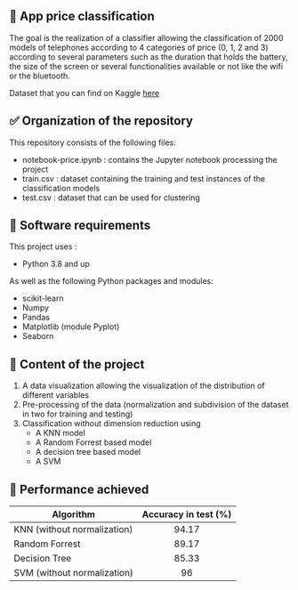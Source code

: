 ## :iphone: App price classification
The goal is the realization of a classifier allowing the classification of 2000 models of telephones according to 4 categories of price (0, 1, 2 and 3) according to several parameters such as the duration that holds the battery, the size of the screen or several functionalities available or not like the wifi or the bluetooth. 


Dataset that you can find on Kaggle [here]("https://www.kaggle.com/iabhishekofficial/mobile-price-classification")
## :white_check_mark: Organization of the repository 
This repository consists of the following files: 
- notebook-price.ipynb : contains the Jupyter notebook processing the project
- train.csv : dataset containing the training and test instances of the classification models
- test.csv : dataset that can be used for clustering

## :memo: Software requirements
This project uses : 
- Python 3.8 and up

As well as the following Python packages and modules: 
- scikit-learn
- Numpy
- Pandas
- Matplotlib (module Pyplot)
- Seaborn 

## :scroll: Content of the project
1) A data visualization allowing the visualization of the distribution of different variables
2) Pre-processing of the data (normalization and subdivision of the dataset in two for training and testing)
3) Classification without dimension reduction using 
    * A KNN model
    * A Random Forrest based model
    * A decision tree based model
    * A SVM

## :straight_ruler: Performance achieved
| Algorithm | Accuracy in test (%)
|--- |:-: |
| KNN (without normalization) | 94.17 |
| Random Forrest | 89.17 |
| Decision Tree | 85.33 |
| SVM (without normalization) | 96 |